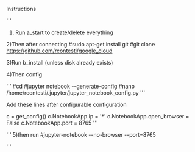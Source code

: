 Instructions


'''
1) Run a_start to create/delete everything

2)Then after connecting
#sudo apt-get install git
#git clone https://github.com/rcontesti/google_cloud

3)Run b_install (unless disk already exists)

4)Then config

'''
#cd
#jupyter notebook --generate-config
#nano /home/rcontesti/.jupyter/jupyter_notebook_config.py
'''

Add these lines after configurable configuration

c = get_config()
c.NotebookApp.ip = '*'
c.NotebookApp.open_browser = False
c.NotebookApp.port = 8765
'''

'''
5)then run
#jupyter-notebook --no-browser --port=8765


'''
